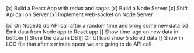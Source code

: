 [x] Build a React App with redux and sagas
[x] Build a Node Server
[x] Shift Api call on Server
[x] Implement web-socket on Node Server

[x] On NodeJS do API call after a random time and bring some new data
[x] Emit data from Node app to React app
[] Show time-ago on new data in bottom
[] Store the data in DB
[] On UI load show 5 stored data
[] Show in LOG file that after x minute spent we are going to do API call
